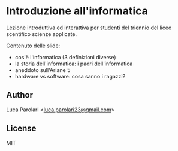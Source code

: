 # Introduzione all'informatica

Lezione introduttiva ed interattiva per studenti del triennio
del liceo scentifico scienze applicate.

Contenuto delle slide:
 - cos'è l'informatica (3 definizioni diverse)
 - la storia dell'informatica: i padri dell'informatica
 - aneddoto sull'Ariane 5
 - hardware vs software: cosa sanno i ragazzi?

## Author

Luca Parolari <<luca.parolari23@gmail.com>>

## License

MIT